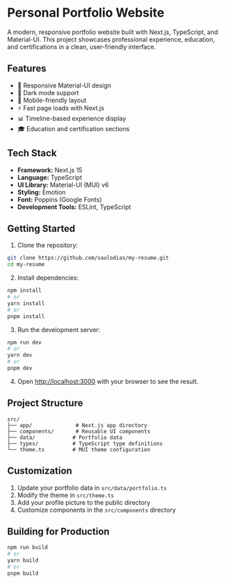 # Personal Portfolio Website

A modern, responsive portfolio website built with Next.js, TypeScript, and Material-UI. This project showcases professional experience, education, and certifications in a clean, user-friendly interface.

## Features

- 🎨 Responsive Material-UI design
- 🌙 Dark mode support
- 📱 Mobile-friendly layout
- ⚡ Fast page loads with Next.js
- 📊 Timeline-based experience display
- 🎓 Education and certification sections

## Tech Stack

- **Framework:** Next.js 15
- **Language:** TypeScript
- **UI Library:** Material-UI (MUI) v6
- **Styling:** Emotion
- **Font:** Poppins (Google Fonts)
- **Development Tools:** ESLint, TypeScript

## Getting Started

1. Clone the repository:
```bash
git clone https://github.com/saulodias/my-resume.git
cd my-resume
```

2. Install dependencies:
```bash
npm install
# or
yarn install
# or
pnpm install
```

3. Run the development server:
```bash
npm run dev
# or
yarn dev
# or
pnpm dev
```

4. Open [http://localhost:3000](http://localhost:3000) with your browser to see the result.

## Project Structure

```
src/
├── app/              # Next.js app directory
├── components/       # Reusable UI components
├── data/            # Portfolio data
├── types/           # TypeScript type definitions
└── theme.ts         # MUI theme configuration
```

## Customization

1. Update your portfolio data in `src/data/portfolio.ts`
2. Modify the theme in `src/theme.ts`
3. Add your profile picture to the public directory
4. Customize components in the `src/components` directory

## Building for Production

```bash
npm run build
# or
yarn build
# or
pnpm build
```
